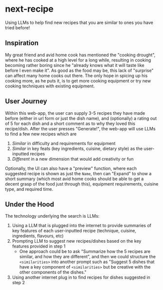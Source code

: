 # next-recipe
Using LLMs to help find new recipes that you are similar to ones you have tried before!

## Inspiration
My great friend and avid home cook has mentioned the "cooking drought", where he has cooked at a high level for a long while, resulting in cooking becoming rather boring since he "already knows what it will taste like before I even make it". As good as the food may be, this lack of "surprise" can affect many home cooks out there. The only hope in spicing up his cooking more, as he puts it, is to get more cooking equipment  or try new cooking techniques with existing equipment.

## User Journey
Within this web-app, the user can supply 3-5 recipes they have made before (either in url form or just the dish name), and (optionally) a rating out of 5 for each dish and a short comment as to why they loved this recipe/dish. After the user presses "Generate!", the web-app will use LLMs to find a few new recipes which are 
1. _Similar_ in difficulty and requirements for equipment
2. _Similar_ in key feats (key ingredients, cuisine, dietary style) as the user-inputted recipes
3. _Different_ in a new dimension that would add creativity or fun

Optionally, the UI can also have a "preview" function, where each suggested recipe is shown as just the `Name`, then can "Expand" to show a short summary (which most avid home cooks should be able to get a decent grasp of the food just through this), equipment requirements, cuisine type, and required time.

## Under the Hood
The technology underlying the search is LLMs:
1. Using a LLM that is plugged into the internet to provide summaries of key features of each user-inputted recipe (technique, cuisine, ingredients, flavours, etc)
2. Prompting LLM to suggest new recipes/dishes based on the key features provided in step 1
   - One approach could be to ask "Summarize how the 5 recipes are similar, and how they are different", and then we could structure the `<similarities>` into another prompt such as "Suggest 5 dishes that have a key component of `<similarities>` but be creative with the other components of the dishes."
4. Using another internet plug in to find recipes for dishes suggested in step 2
